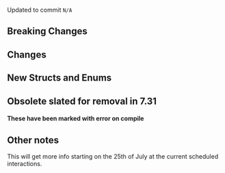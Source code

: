 Updated to commit `N/A`

## Breaking Changes

## Changes

## New Structs and Enums

## Obsolete slated for removal in 7.31
#### These have been marked with error on compile

## Other notes
This will get more info starting on the 25th of July at the current scheduled interactions.